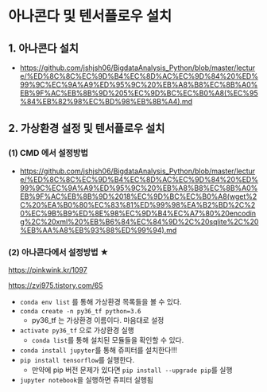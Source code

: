 # 아나콘다 및 텐서플로우 설치

## 1. 아나콘다 설치

- https://github.com/jshjsh06/BigdataAnalysis_Python/blob/master/lecture/%ED%8C%8C%EC%9D%B4%EC%8D%AC%EC%9D%84%20%ED%99%9C%EC%9A%A9%ED%95%9C%20%EB%A8%B8%EC%8B%A0%EB%9F%AC%EB%8B%9D%205%EC%9D%BC%EC%B0%A8(%EC%95%84%EB%82%98%EC%BD%98%EB%8B%A4).md



## 2. 가상환경 설정 및 텐서플로우 설치

### (1) CMD 에서 설정방법

- https://github.com/jshjsh06/BigdataAnalysis_Python/blob/master/lecture/%ED%8C%8C%EC%9D%B4%EC%8D%AC%EC%9D%84%20%ED%99%9C%EC%9A%A9%ED%95%9C%20%EB%A8%B8%EC%8B%A0%EB%9F%AC%EB%8B%9D%2018%EC%9D%BC%EC%B0%A8(wget%2C%20%EA%B0%80%EC%83%81%ED%99%98%EA%B2%BD%2C%20%EC%9B%B9%ED%8E%98%EC%9D%B4%EC%A7%80%20encoding%2C%20xml%20%EB%B6%84%EC%84%9D%2C%20sqlite%2C%20%EB%AA%A8%EB%93%88%ED%99%94).md



### (2) 아나콘다에서 설정방법 ★

https://pinkwink.kr/1097

https://zvi975.tistory.com/65

- `conda env list` 를 통해 가상환경 목록들을 볼 수 있다.
- `conda create -n py36_tf python=3.6`
  - py36_tf 는 가상환경 이름이다. 마음대로 설정
- `activate py36_tf` 으로 가상환경 실행 
  - `conda list`를 통해 설치된 모듈들을 확인할 수 있다.
- `conda install jupyter`를 통해 쥬피터를 설치한다!!!
- `pip install tensorflow`를 실행한다.
  - 만약에 pip 버전 문제가 있다면 `pip install --upgrade pip`를 실행
- `jupyter notebook`을 실행하면 쥬피터 실행됨





